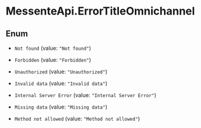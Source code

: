 # MessenteApi.ErrorTitleOmnichannel

## Enum


* `Not found` (value: `"Not found"`)

* `Forbidden` (value: `"Forbidden"`)

* `Unauthorized` (value: `"Unauthorized"`)

* `Invalid data` (value: `"Invalid data"`)

* `Internal Server Error` (value: `"Internal Server Error"`)

* `Missing data` (value: `"Missing data"`)

* `Method not allowed` (value: `"Method not allowed"`)


